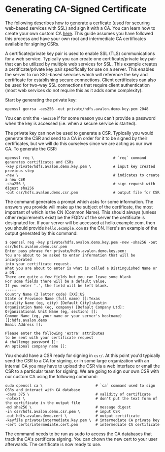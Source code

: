 # Generating CA-Signed Certificate

The following describes how to generate a cerficate \(used for securing web-based services with SSL\) and sign it with a CA.  You can learn how to create your own custom CA [here](/ssl/generating-a-custom-ca-certificate.md).  This guide assumes you have followed this process and have your own root and intermediate CA certificates available for signing CSRs.

A certificate/private key pair is used to enable SSL \(TLS\) communications for a web service.  Typically you can create one certificate/private key pair that can be utilized by multiple web services for SSL.  This example creates a certificate/private key pair specifically for use on a server.  This enables the server to run SSL-based services which will reference the key and certificate for establishing secure connections.  Client certificates can also be used for two-way SSL connections that require client authentication \(most web services do not require this as it adds some complexity\).

Start by generating the private key:

`openssl genrsa -aes256 -out private/hdfs.avalon.demo.key.pem 2048`

You can omit the `-aes256` if for some reason you can't provide a password when the key is accessed \(i.e. when a secure service is started\).

The private key can now be used to generate a CSR.  Typically you would generate the CSR and send to a CA in order for it to be signed by their certificates, but we will do this ourselves since we are acting as our own CA.  To generate the CSR:

    openssl req \                                    # `req` command generates certificates and CSRs
    -key private/hdfs.avalon.demo.key.pem \          # input key created previous step
    -new \                                           # indicates to create a new CSR
    -sha256 \                                        # sign request with digest sha256
    -out csr/hdfs.avalon.demo.csr.pem                # output file for CSR

The command generates a prompt which asks for some information.  The answers you provide will make up the subject of the certificate, the most important of which is the CN \(Common Name\).  This should always \(unless other requirements exist\) be the FQDN of the server the certificate is designated for.  If your server will be accessed at hello.example.com, then you should provide `hello.example.com` as the CN.  Here's an example of the output generated by this command:

```
$ openssl req -key private/hdfs.avalon.demo.key.pem -new -sha256 -out csr/hdfs.avalon.demo.csr.pem
Enter pass phrase for private/hdfs.avalon.demo.key.pem:
You are about to be asked to enter information that will be incorporated
into your certificate request.
What you are about to enter is what is called a Distinguished Name or a DN.
There are quite a few fields but you can leave some blank
For some fields there will be a default value,
If you enter '.', the field will be left blank.
-----
Country Name (2 letter code) [XX]:US
State or Province Name (full name) []:Texas
Locality Name (eg, city) [Default City]:Austin
Organization Name (eg, company) [Default Company Ltd]:
Organizational Unit Name (eg, section) []:
Common Name (eg, your name or your server's hostname) []:hdfs.avalon.demo
Email Address []:

Please enter the following 'extra' attributes
to be sent with your certificate request
A challenge password []:
An optional company name []:
```

You should have a CSR ready for signing in `csr/`.  At this point you'd typically send the CSR to a CA for signing, or in some large organization with an internal CA you may have to upload the CSR via a web interface or email the CSR to a particular team for signing.  We are going to sign our own CSR with our custom CA using the following command:

    sudo openssl ca \                        # `ca` command used to sign CSRs and interact with CA database
    -days 375 \                              # validity of certificate
    -notext \                                # don't put the text form of the certificate in the output file
    -md sha256 \                             # message digest
    -in csr/hdfs.avalon.demo.csr.pem \       # input CSR
    -out hdfs.avalon.demo.cert \             # output certificate
    -keyfile private/intermediate.key.pem \  # intermediate CA private key
    -cert certs/intermediate.cert.pem        # intermediate CA certificate

The command needs to be run as sudo to access the CA databases that track the CA's certificate signing.  You can chown the new cert to your user afterwards.  The certificate is now ready to use.

